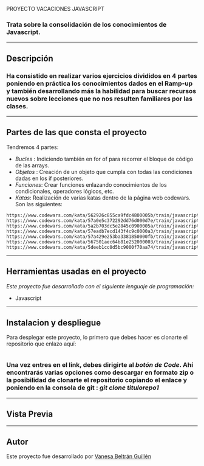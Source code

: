  PROYECTO VACACIONES JAVASCRIPT

### Trata sobre la consolidación de los conocimientos de Javascript.
---

## Descripción ##
### Ha consistido en realizar varios ejercicios divididos en 4 partes poniendo en práctica los conocimientos dados en el Ramp-up y también desarrollando más la habilidad para buscar recursos nuevos sobre lecciones que no nos resulten familiares por las clases.
---

## Partes de las que consta el proyecto ##

Tendremos 4 partes:
- *Bucles* : Indiciendo también en for of para recorrer el bloque de código de las arrays.
- *Objetos* : Creación de un objeto que cumpla con todas las condiciones dadas en los if posteriores.
- *Funciones*: Crear funciones enlazando conocimientos de los condicionales, operadores lógicos, etc.
- *Katas*: Realización de varias katas dentro de la página web codewars. Son las siguientes:
```
https://www.codewars.com/kata/562926c855ca9fdc4800005b/train/javascript
https://www.codewars.com/kata/57a0e5c372292dd76d000d7e/train/javascript
https://www.codewars.com/kata/5a2b703dc5e2845c0900005a/train/javascript
https://www.codewars.com/kata/57eadb7ecd143f4c9c0000a3/train/javascript
https://www.codewars.com/kata/57a429e253ba3381850000fb/train/javascript
https://www.codewars.com/kata/567501aec64b81e252000003/train/javascript
https://www.codewars.com/kata/5deeb1cc0d5bc9000f70aa74/train/javascript
````



---
## Herramientas usadas en el proyecto ####
_Este proyecto fue desarrollado con el siguiente lenguaje de programación:_ 

* Javascript


---

## Instalacion y despliegue ####
Para desplegar este proyecto, lo primero que debes hacer es clonarte el repositorio que enlazo aquí:

```

```

### Una vez entres en el link, debes dirigirte al _botón de Code_. Ahí encontrarás varias opciones como descargar en formato zip o la posibilidad de clonarte el repositorio copiando el enlace y poniendo en la consola de git : _git clone titulorepo1_
---
## Vista Previa ##


---


## Autor ##
Este proyecto fue desarrollado por [Vanesa Beltrán Guillén](https://github.com/vaneebg)

